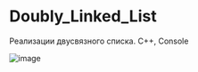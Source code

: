 # Doubly_Linked_List
Реализации двусвязного списка. C++, Console

![image](https://user-images.githubusercontent.com/67924393/138446253-4bb96c88-e7c9-4405-bfc3-607260b475b8.png)
